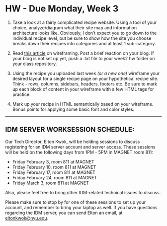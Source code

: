 # HW - Due Monday, Week 3

1. Take a look at a fairly complicated recipe website. Using a tool of your choice, analyze/diagram what their site map and information architecture looks like. Obviously, I don’t expect you to go down to the individual recipe level, but be sure to show how the site you choose breaks down their recipes into categories and at least 1 sub-category.

2. Read [this article](http://mediatemple.net/blog/tips/five-important-considerations-for-wireframing/?utm_source=weekly_newsletter&utm_medium=email&utm_campaign=aug17newsletter) on wireframing. Post a brief reaction on your blog. If your blog is not set up yet, push a .txt file to your week2 hw folder on your class repository.

3. Using the recipe you uploaded last week *(or a new one)* wireframe your desired layout for a single recipe page on your hypothetical recipe site. Think - rows, columns, sidebars, headers, footers etc. Be sure to mark up each block of content in your wireframe with a few HTML tags for practice.

4. Mark up your recipe in HTML semantically based on your wireframe. Bonus points for applying some basic font and color styles.

___

## IDM SERVER WORKSESSION SCHEDULE:

Our Tech Director, Elton Kwok, will be holding sessions to discuss registering for an IDM server account and server access. These sessions will be held on the following days from 1PM - 5PM in MAGNET room 811:

* Friday February 3, room 811 at MAGNET
* Friday February 10, room 811 at MAGNET
* Friday February 17, room 811 at MAGNET
* Friday February 24, room 811 at MAGNET
* Friday March 3, room 811 at MAGNET

Also, please feel free to bring other IDM-related technical issues to discuss.

Please make sure to stop by for one of these sessions to set up your account, and remember to bring your laptop as well. If you have questions regarding the IDM server, you can send Elton an email, at eltonkwok@nyu.edu.

